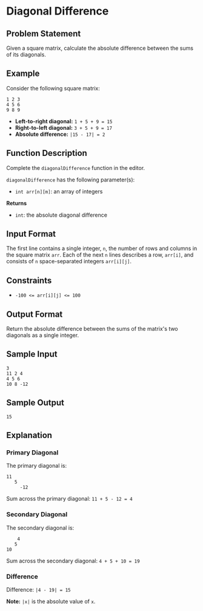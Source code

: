 # Diagonal Difference

## Problem Statement

Given a square matrix, calculate the absolute difference between the sums of its diagonals.

## Example

Consider the following square matrix:
```
1 2 3
4 5 6
9 8 9
```
*   **Left-to-right diagonal:** `1 + 5 + 9 = 15`
*   **Right-to-left diagonal:** `3 + 5 + 9 = 17`
*   **Absolute difference:** `|15 - 17| = 2`

## Function Description

Complete the `diagonalDifference` function in the editor.

`diagonalDifference` has the following parameter(s):

*   `int arr[n][m]`: an array of integers

**Returns**

*   `int`: the absolute diagonal difference

## Input Format

The first line contains a single integer, `n`, the number of rows and columns in the square matrix `arr`.
Each of the next `n` lines describes a row, `arr[i]`, and consists of `n` space-separated integers `arr[i][j]`.

## Constraints

*   `-100 <= arr[i][j] <= 100`

## Output Format

Return the absolute difference between the sums of the matrix's two diagonals as a single integer.

## Sample Input
```
3
11 2 4
4 5 6
10 8 -12
```
## Sample Output
```
15
```
## Explanation

### Primary Diagonal

The primary diagonal is:
```
11
   5
     -12
```
Sum across the primary diagonal: `11 + 5 - 12 = 4`

### Secondary Diagonal

The secondary diagonal is:
```
    4
   5
10
```
Sum across the secondary diagonal: `4 + 5 + 10 = 19`

### Difference

Difference: `|4 - 19| = 15`

**Note:** `|x|` is the absolute value of `x`.
